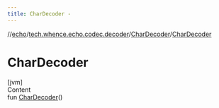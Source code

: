 ```yaml
---
title: CharDecoder -
---
```

//[echo](../../index.md)/[tech.whence.echo.codec.decoder](../index.md)/[CharDecoder](index.md)/[CharDecoder](-char-decoder.md)



# CharDecoder  
[jvm]  
Content  
fun [CharDecoder](-char-decoder.md)()  



